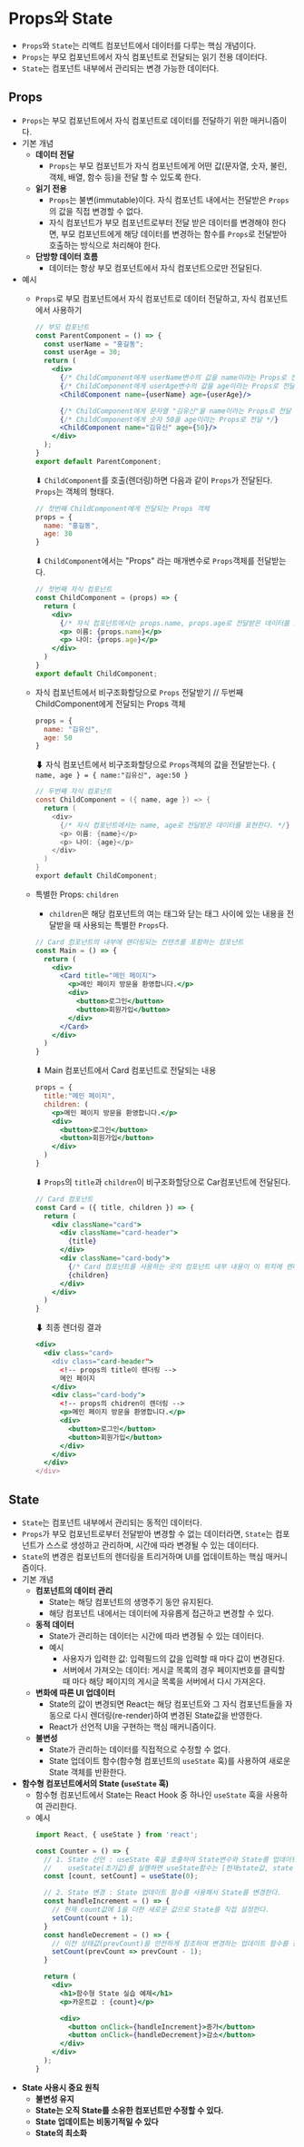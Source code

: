 # Props와 State
- `Props`와 `State`는 리액트 컴포넌트에서 데이터를 다루는 핵심 개념이다.
- `Props`는 부모 컴포넌트에서 자식 컴포넌트로 전달되는 읽기 전용 데이터다.
- `State`는 컴포넌트 내부에서 관리되는 변경 가능한 데이터다.

## Props
- `Props`는 부모 컴포넌트에서 자식 컴포넌트로 데이터를 전달하기 위한 매커니즘이다.
- 기본 개념
  - **데이터 전달**
    - `Props`는 부모 컴포넌트가 자식 컴포넌트에게 어떤 값(문자열, 숫자, 불린, 객체, 배열, 함수 등)을 전달 할 수 있도록 한다.
  - **읽기 전용**
    - `Props`는 불변(immutable)이다. 자식 컴포넌트 내에서는 전달받은 `Props`의 값을 직접 변경할 수 없다.
    - 자식 컴포넌트가 부모 컴포넌트로부터 전달 받은 데이터를 변경해야 한다면, 부모 컴포넌트에게 해당 데이터를 변경하는 함수를 `Props`로 전달받아 호출하는 방식으로 처리해야 한다.
  - **단방향 데이터 흐름**
    - 데이터는 항상 부모 컴포넌트에서 자식 컴포넌트으로만 전달된다.
- 예시
  - `Props`로 부모 컴포넌트에서 자식 컴포넌트로 데이터 전달하고, 자식 컴포넌트에서 사용하기
    ```jsx
    // 부모 컴포넌트
    const ParentComponent = () => {
      const userName = "홍길동";
      const userAge = 30;
      return (
        <div>
          {/* ChildComponent에게 userName변수의 값을 name이라는 Props로 전달 */}
          {/* ChildComponent에게 userAge변수의 값을 age이라는 Props로 전달 */}
          <ChildComponent name={userName} age={userAge}/>

          {/* ChildComponent에게 문자열 "김유신"을 name이라는 Props로 전달 */}
          {/* ChildComponent에게 숫자 50을 age이라는 Props로 전달 */}
          <ChildComponent name="김유신" age={50}/>
        </div>
      );
    }
    export default ParentComponent;
    ```
    
    &#x2B07; `ChildComponent`를 호출(렌더링)하면 다음과 같이 `Props`가 전달된다. `Props`는 객체의 형태다.

    ```javascript
    // 첫번째 ChildComponent에게 전달되는 Props 객체
    props = {
      name: "홍길동",
      age: 30
    }
    ```
    
    &#x2B07; `ChildComponent`에서는 "Props" 라는 매개변수로 `Props`객체를 전달받는다. 
    
    ```jsx
    // 첫번째 자식 컴포넌트
    const ChildComponent = (props) => {
      return (
        <div>
          {/* 자식 컴포넌트에서는 props.name, props.age로 전달받은 데이터를 표현한다. */}
          <p> 이름: {props.name}</p>
          <p> 나이: {props.age}</p>
        </div>
      )
    }
    export default ChildComponent;
    ```
    
  - 자식 컴포넌트에서 비구조화할당으로 `Props` 전달받기
    // 두번째 ChildComponent에게 전달되는 Props 객체
    ```javascript
    props = {
      name: "김유신",
      age: 50
    }
    ```
   
    &#x2B07; 자식 컴포넌트에서 비구조화할당으로 `Props`객체의 값을 전달받는다. `{ name, age } = { name:"김유신", age:50 }`

    ```java
    // 두번째 자식 컴포넌트
    const ChildComponent = ({ name, age }) => {
      return (
        <div>
          {/* 자식 컴포넌트에서는 name, age로 전달받은 데이터를 표현한다. */}
          <p> 이름: {name}</p>
          <p> 나이: {age}</p>
        </div>
      )
    }
    export default ChildComponent;
    ```
    
   - 특별한 Props: `children`
     - `children`은 해당 컴포넌트의 여는 태그와 닫는 태그 사이에 있는 내용을 전달받을 때 사용되는 특별한 `Props`다.
      ```jsx
      // Card 컴포넌트의 내부에 렌더링되는 컨텐츠를 포함하는 컴포넌트
      const Main = () => {
        return (
          <div>
            <Card title="메인 페이지">
              <p>메인 페이지 방문을 환영합니다.</p>
              <div>
                <button>로그인</button>
                <button>회원가입</button>
              </div>
            </Card>
          </div>
        )
      } 
      ```

      &#x2B07; Main 컴포넌트에서 Card 컴포넌트로 전달되는 내용

      ```jsx
      props = {
        title:"메인 페이지",
        children: (
          <p>메인 페이지 방문을 환영합니다.</p>
          <div>
            <button>로그인</button>
            <button>회원가입</button>
          </div>
        )
      }
      ```

      &#x2B07; `Props`의 `title`과 `children`이 비구조화할당으로 Car컴포넌트에 전달된다.   

      ```jsx
      // Card 컴포넌트
      const Card = ({ title, children }) => {
        return (
          <div className="card">
            <div className="card-header">
              {title}
            </div>
            <div className="card-body">
              {/* Card 컴포넌트를 사용하는 곳의 컴포넌트 내부 내용이 이 위치에 렌더링된다. */}
              {children}
            </div>
          </div>
        )
      } 
      ```

      &#x2B07; 최종 렌더링 결과

      ```jsx
      <div>
        <div class="card>
          <div class="card-header">
            <!-- props의 title이 렌더링 -->
            메인 페이지
          </div>
          <div class="card-body">
            <!-- props의 chidren이 렌더링 -->
            <p>메인 페이지 방문을 환영합니다.</p>
            <div>
              <button>로그인</button>
              <button>회원가입</button>
            </div>
          </div>
        </div>
      </div>
      ```
## State
- `State`는 컴포넌트 내부에서 관리되는 동적인 데이터다.
- `Props`가 부모 컴포넌트로부터 전달받아 변경할 수 없는 데이터라면, `State`는 컴포넌트가 스스로 생성하고 관리하며, 시간에 따라 변경될 수 있는 데이터다.
- `State`의 변경은 컴포넌트의 렌더링을 트리거하며 UI를 업데이트하는 핵심 매커니즘이다.
- 기본 개념
  - **컴포넌트의 데이터 관리**
    - State는 해당 컴포넌트의 생명주기 동안 유지된다.
    - 해당 컴포넌트 내에서는 데이터에 자유롭게 접근하고 변경할 수 있다.
  - **동적 데이터**
    - State가 관리하는 데이터는 시간에 따라 변경될 수 있는 데이터다.
    - 예시
      - 사용자가 입력한 값: 입력필드의 값을 입력할 때 마다 값이 변경된다.
      - 서버에서 가져오는 데이터: 게시글 목록의 경우 페이지번호를 클릭할 때 마다 해당 페이지의 게시글 목록을 서버에서 다시 가져온다.
  - **변화에 따른 UI 업데이터**
    - State의 값이 변경되면 React는 해당 컴포넌트와 그 자식 컴포넌트들을 자동으로 다시 렌더링(re-render)하여 변경된 State값을 반영한다.
    - React가 선언적 UI을 구현하는 핵심 매커니즘이다.
  - **불변성**
    - State가 관리하는 데이터를 직접적으로 수정할 수 없다.
    - State 업데이트 함수(함수형 컴포넌트의 `useState` 훅)를 사용하여 새로운 State 객체를 반환한다.
- **함수형 컴포넌트에서의 State (`useState` 훅)**
  - 함수형 컴포넌트에서 State는 React Hook 중 하나인 `useState` 훅을 사용하여 관리한다.
  - 예시
    ```jsx
    import React, { useState } from 'react';
    
    const Counter = () => {
      // 1. State 선언 : useState 훅을 호출하여 State변수와 State를 업데이트하는 함수를 반환받는다.
      //    useState(초기값)를 실행하면 useState함수는 [현재state값, state업데이트함수]가 포함된 배열을 반환한다.
      const [count, setCount] = useState(0);

      // 2. State 변경 : State 업데이트 함수를 사용해서 State를 변경한다.
      const handleIncrement = () => {
        // 현재 count값에 1을 더한 새로운 값으로 State를 직접 설정한다.
        setCount(count + 1);
      }
      const handleDecrement = () => {
        // 이전 상태값(prevCount)을 안전하게 참조하여 변경하는 업데이트 함수를 전달해서 State 값을 변경한다.
        setCount(prevCount => prevCount - 1);
      }

      return (
        <div>
          <h1>함수형 State 실습 예제</h1>
          <p>카운트값 : {count}</p>

          <div>
            <button onClick={handleIncrement}>증가</button>
            <button onClick={handleDecrement}>감소</button>
          </div>
        </div>
      );
    }
    ```
- **State 사용시 중요 원칙**
  - **불변성 유지**
  - **State는 오직 State를 소유한 컴포넌트만 수정할 수 있다.**
  - **State 업데이트는 비동기적일 수 있다**
  - **State의 최소화**
